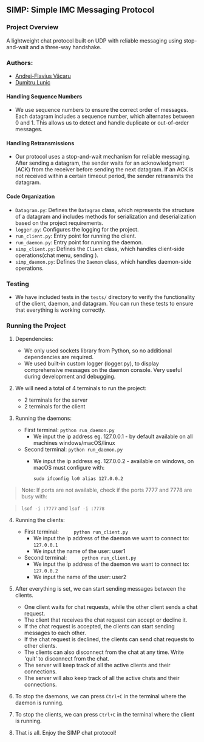 ## SIMP: Simple IMC Messaging Protocol

### Project Overview

A lightweight chat protocol built on UDP with reliable messaging using stop-and-wait and a three-way handshake.

### Authors:

- [Andrei-Flavius Văcaru](https://github.com/VakaruGIT)
- [Dumitru Lunic](https://github.com/dumitrulunic)

#### Handling Sequence Numbers

- We use sequence numbers to ensure the correct order of messages. Each datagram includes a sequence number, which alternates between 0 and 1. This allows us to detect and handle duplicate or out-of-order messages.

#### Handling Retransmissions

- Our protocol uses a stop-and-wait mechanism for reliable messaging. After sending a datagram, the sender waits for an acknowledgment (ACK) from the receiver before sending the next datagram. If an ACK is not received within a certain timeout period, the sender retransmits the datagram.

#### Code Organization

- `Datagram.py`: Defines the `Datagram` class, which represents the structure of a datagram and includes methods for serialization and deserialization based on the project requirements.
- `logger.py`: Configures the logging for the project.
- `run_client.py`: Entry point for running the client.
- `run_daemon.py`: Entry point for running the daemon.
- `simp_client.py`: Defines the `Client` class, which handles client-side operations(chat menu, sending ).
- `simp_daemon.py`: Defines the `Daemon` class, which handles daemon-side operations.

### Testing

- We have included tests in the `tests/` directory to verify the functionality of the client, daemon, and datagram. You can run these tests to ensure that everything is working correctly.

### Running the Project

1. Dependencies:

   - We only used sockets library from Python, so no additional dependencies are required.
   - We used built-in custom logger (logger.py), to display comprehensive messages on the daemon console. Very useful during development and debugging.

2. We will need a total of 4 terminals to run the project:

   - 2 terminals for the server
   - 2 terminals for the client

3. Running the daemons:
   - First terminal:
     `python run_daemon.py`
     - We input the ip address eg. 127.0.0.1 - by default available on all machines windows/macOS/linux
   - Second terminal:
     `python run_daemon.py`
     - We input the ip address eg. 127.0.0.2 - available on windows, on macOS must configure with:
     
       `
       sudo ifconfig lo0 alias 127.0.0.2
       `

> Note: If ports are not available, check if the ports 7777 and 7778 are busy with: 

>`lsof -i :7777` and `lsof -i :7778` 

4. Running the clients:

   - First terminal:
     `     python run_client.py`
     - We input the ip address of the daemon we want to connect to: `127.0.0.1`
     - We input the name of the user: user1
   - Second terminal:
     `     python run_client.py`
     - We input the ip address of the daemon we want to connect to: `127.0.0.2`
     - We input the name of the user: user2

5. After everything is set, we can start sending messages between the clients.

   - One client waits for chat requests, while the other client sends a chat request.
   - The client that receives the chat request can accept or decline it.
   - If the chat request is accepted, the clients can start sending messages to each other.
   - If the chat request is declined, the clients can send chat requests to other clients.
   - The clients can also disconnect from the chat at any time. Write 'quit' to disconnect from the chat.
   - The server will keep track of all the active clients and their connections.
   - The server will also keep track of all the active chats and their connections.

6. To stop the daemons, we can press `Ctrl+C` in the terminal where the daemon is running.

7. To stop the clients, we can press `Ctrl+C` in the terminal where the client is running.

8. That is all. Enjoy the SIMP chat protocol!

